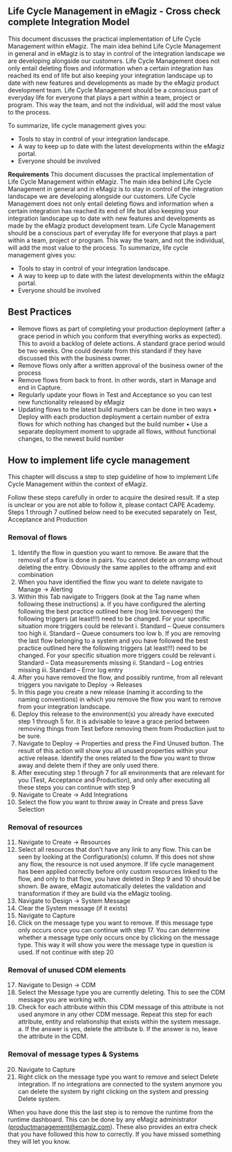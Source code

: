 ## Life Cycle Management in eMagiz - Cross check complete Integration Model

This document discusses the practical implementation of Life Cycle Management within eMagiz.
The main idea behind Life Cycle Management in general and in eMagiz is to stay in control of the integration landscape we are developing alongside our customers. Life Cycle Management does not only entail deleting flows and information when a certain integration has reached its end of life but also keeping your integration landscape up to date with new features and developments as made by the eMagiz product development team.
Life Cycle Management should be a conscious part of everyday life for everyone that plays a part within a team, project or program. This way the team, and not the individual, will add the most value to the process.

To summarize, life cycle management gives you:
-	Tools to stay in control of your integration landscape.
-	A way to keep up to date with the latest developments within the eMagiz portal.
-	Everyone should be involved


**Requirements**
This document discusses the practical implementation of Life Cycle Management within eMagiz.
The main idea behind Life Cycle Management in general and in eMagiz is to stay in control of the integration landscape we are developing alongside our customers. Life Cycle Management does not only entail deleting flows and information when a certain integration has reached its end of life but also keeping your integration landscape up to date with new features and developments as made by the eMagiz product development team.
Life Cycle Management should be a conscious part of everyday life for everyone that plays a part within a team, project or program. This way the team, and not the individual, will add the most value to the process.
To summarize, life cycle management gives you:
-	Tools to stay in control of your integration landscape.
-	A way to keep up to date with the latest developments within the eMagiz portal.
-	Everyone should be involved

## Best Practices
-	Remove flows   as part of completing your production deployment (after a grace period in which you conform that everything works as expected). This to avoid a backlog of delete actions. A standard grace period would be two weeks. One could deviate from this standard if they have discussed this with the business owner.
-	Remove flows only after a written approval of the business owner of the process
-	Remove flows from back to front. In other words, start in Manage and end in Capture.
-	Regularly update your flows in Test and Acceptance so you can test new functionality released by eMagiz
-	Updating flows to the latest build numbers can be done in two ways
•	Deploy with each production deployment a certain number of extra flows for which nothing has changed but the build number
•	Use a separate deployment moment to upgrade all flows, without functional changes, to the newest build number


## How to implement life cycle management
This chapter will discuss a step to step guideline of how to implement Life Cycle Management within the context of eMagiz.

Follow these steps carefully in order to acquire the desired result. If a step is unclear or you are not able to follow it, please contact CAPE Academy. Steps 1 through 7 outlined below need to be executed separately on Test, Acceptance and Production

### Removal of flows
1.	Identify the flow in question you want to remove. Be aware that the removal of a flow is done in pairs. You cannot delete an onramp without deleting the entry. Obviously the same applies to the offramp and exit combination
2.	When you have identified the flow you want to delete navigate to Manage -> Alerting
3.	Within this Tab navigate to Triggers (look at the Tag name when following these instructions)
a.	If you have configured the alerting following the best practice outlined here (nog link toevoegen) the following triggers (at least!!!) need to be changed. For your specific situation more triggers could be relevant
i.	Standard – Queue consumers too high
ii.	Standard – Queue consumers too low
b.	If you are removing the last flow belonging to a system and you have followed the best practice outlined here the following triggers (at least!!!) need to be changed. For your specific situation more triggers could be relevant
i.	Standard – Data measurements missing
ii.	Standard – Log entries missing
iii.	Standard – Error log entry
4.	After you have removed the flow, and possibly runtime, from all relevant triggers you navigate to Deploy -> Releases
5.	In this page you create a new release (naming it according to the naming conventions) in which you remove the flow you want to remove from your integration landscape.
6.	Deploy this release to the environment(s) you already have executed step 1 through 5 for. It is advisable to leave a grace period between removing things from Test before removing them from Production just to be sure.
7.	Navigate to Deploy -> Properties and press the Find Unused button. The result of this action will show you all unused properties within your active release. Identify the ones related to the flow you want to throw away and delete them if they are only used there.
8.	After executing step 1 through 7 for all environments that are relevant for you (Test, Acceptance and Production), and only after executing all these steps you can continue with step 9
9.	Navigate to Create -> Add Integrations
10.	Select the flow you want to throw away in Create and press Save Selection

### Removal of resources
11.	Navigate to Create -> Resources
12.	Select all resources that don’t have any link to any flow. This can be seen by looking at the Configuration(s) column. If this does not show any flow, the resource is not used anymore. If life cycle management has been applied correctly before only custom resources linked to the flow, and only to that flow, you have deleted in Step 9 and 10 should be shown. Be aware, eMagiz automatically deletes the validation and transformation if they are build via the eMagiz tooling.
13.	Navigate to Design -> System Message
14.	Clear the System message (if it exists)
15.	Navigate to Capture
16.	Click on the message type you want to remove. If this message type only occurs once you can continue with step 17. You can determine whether a message type only occurs once by clicking on the message type. This way it will show you were the message type in question is used. If not continue with step 20

### Removal of unused CDM elements
17.	Navigate to Design -> CDM
18.	Select the Message type you are currently deleting. This to see the CDM message you are working with.
19.	Check for each attribute within this CDM message of this attribute is not used anymore in any other CDM message. Repeat this step for each attribute, entity and relationship that exists within the system message.
a.	If the answer is yes, delete the attribute
b.	If the answer is no, leave the attribute in the CDM.

### Removal of message types & Systems
20.	Navigate to Capture
21.	Right click on the message type you want to remove and select Delete integration. If no integrations are connected to the system anymore you can delete the system by right clicking on the system and pressing Delete system. 

When you have done this the last step is to remove the runtime from the runtime dashboard. This can be done by any eMagiz administrator (productmanagement@emagiz.com). These also provides an extra check that you have followed this how to correctly. If you have missed something they will let you know.

